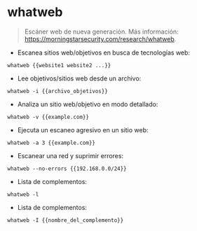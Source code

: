 # whatweb

> Escáner web de nueva generación.
> Más información: <https://morningstarsecurity.com/research/whatweb>.

- Escanea sitios web/objetivos en busca de tecnologías web:

`whatweb {{website1 website2 ...}}`

- Lee objetivos/sitios web desde un archivo:

`whatweb -i {{archivo_objetivos}}`

- Analiza un sitio web/objetivo en modo detallado:

`whatweb -v {{example.com}}`

- Ejecuta un escaneo agresivo en un sitio web:

`whatweb -a 3 {{example.com}}`

- Escanear una red y suprimir errores:

`whatweb --no-errors {{192.168.0.0/24}}`

- Lista de complementos:

`whatweb -l`

- Lista de complementos:

`whatweb -I {{nombre_del_complemento}}`
